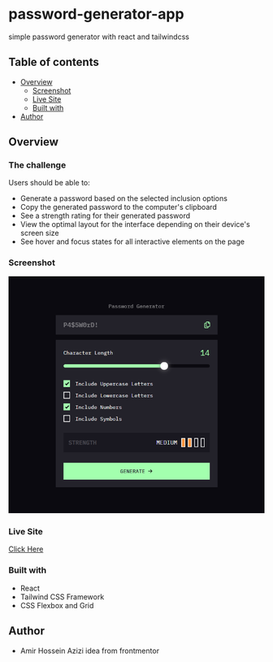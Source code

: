 # password-generator-app

simple password generator with react and tailwindcss

## Table of contents

- [Overview](#overview)
  - [Screenshot](#screenshot)
  - [Live Site](#livesite)
  - [Built with](#built-with)
- [Author](#author)

## Overview

### The challenge

Users should be able to:

- Generate a password based on the selected inclusion options
- Copy the generated password to the computer's clipboard
- See a strength rating for their generated password
- View the optimal layout for the interface depending on their device's screen size
- See hover and focus states for all interactive elements on the page

### Screenshot

![screenshot](./public/screencapture.png)

### Live Site

[Click Here](https://sparkly-nasturtium-d227b1.netlify.app/)

### Built with

- React
- Tailwind CSS Framework
- CSS Flexbox and Grid

## Author

- Amir Hossein Azizi
  idea from frontmentor [](https://www.frontendmentor.io/challenges/password-generator-app-Mr8CLycqjh)
